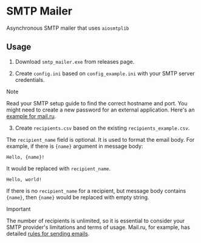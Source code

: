 # SMTP Mailer

Asynchronous SMTP mailer that uses `aiosmtplib`

## Usage
1. Download `smtp_mailer.exe` from releases page.

2. Create `config.ini` based on `config_example.ini` with your SMTP server credentials.
> [!NOTE]
> Read your SMTP setup guide to find the correct hostname and port. You might need to create a new password for an external application. Here's an [example for mail.ru](https://help.mail.ru/mail/mailer/password/).

3. Create `recipients.csv` based on the existing `recipients_example.csv`.

The `recipient_name` field is optional. It is used to format the email body. For example, if there is `{name}` argument in message body:
```
Hello, {name}!
```
It would be replaced with `recipient_name`.
```
Hello, world!
```

If there is no `recipient_name` for a recipient, but message body contains `{name}`, then `{name}` would be replaced with empty string.

> [!IMPORTANT]
> The number of recipients is unlimited, so it is essential to consider your SMTP provider's limitations and terms of usage. Mail.ru, for example, has detailed [rules for sending emails](https://help.mail.ru/developers/mailing_rules/).